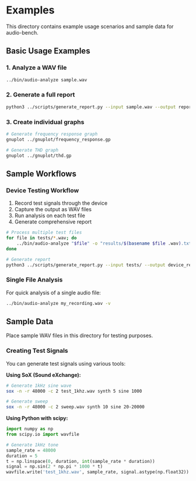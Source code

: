 # Examples

This directory contains example usage scenarios and sample data for audio-bench.

## Basic Usage Examples

### 1. Analyze a WAV file
```bash
../bin/audio-analyze sample.wav
```

### 2. Generate a full report
```bash
python3 ../scripts/generate_report.py --input sample.wav --output report/
```

### 3. Create individual graphs
```bash
# Generate frequency response graph
gnuplot ../gnuplot/frequency_response.gp

# Generate THD graph
gnuplot ../gnuplot/thd.gp
```

## Sample Workflows

### Device Testing Workflow
1. Record test signals through the device
2. Capture the output as WAV files
3. Run analysis on each test file
4. Generate comprehensive report

```bash
# Process multiple test files
for file in tests/*.wav; do
    ../bin/audio-analyze "$file" -o "results/$(basename $file .wav).txt"
done

# Generate report
python3 ../scripts/generate_report.py --input tests/ --output device_report/
```

### Single File Analysis
For quick analysis of a single audio file:

```bash
../bin/audio-analyze my_recording.wav -v
```

## Sample Data

Place sample WAV files in this directory for testing purposes.

### Creating Test Signals

You can generate test signals using various tools:

**Using SoX (Sound eXchange):**
```bash
# Generate 1kHz sine wave
sox -n -r 48000 -c 2 test_1khz.wav synth 5 sine 1000

# Generate sweep
sox -n -r 48000 -c 2 sweep.wav synth 10 sine 20-20000
```

**Using Python with scipy:**
```python
import numpy as np
from scipy.io import wavfile

# Generate 1kHz tone
sample_rate = 48000
duration = 5
t = np.linspace(0, duration, int(sample_rate * duration))
signal = np.sin(2 * np.pi * 1000 * t)
wavfile.write('test_1khz.wav', sample_rate, signal.astype(np.float32))
```
